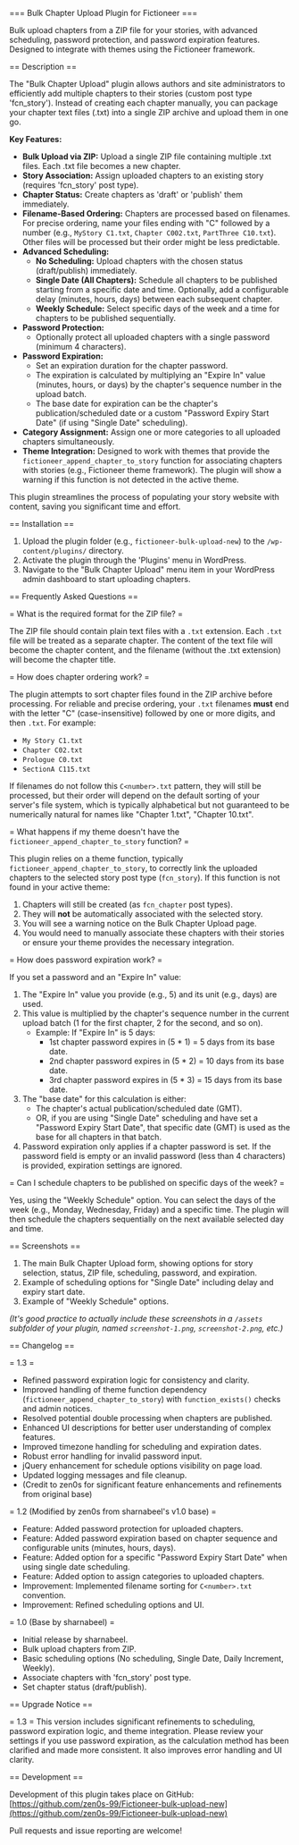 === Bulk Chapter Upload Plugin for Fictioneer ===

Bulk upload chapters from a ZIP file for your stories, with advanced scheduling, password protection, and password expiration features. Designed to integrate with themes using the Fictioneer framework.

== Description ==

The "Bulk Chapter Upload" plugin allows authors and site administrators to efficiently add multiple chapters to their stories (custom post type 'fcn_story'). Instead of creating each chapter manually, you can package your chapter text files (.txt) into a single ZIP archive and upload them in one go.

**Key Features:**

*   **Bulk Upload via ZIP:** Upload a single ZIP file containing multiple .txt files. Each .txt file becomes a new chapter.
*   **Story Association:** Assign uploaded chapters to an existing story (requires 'fcn_story' post type).
*   **Chapter Status:** Create chapters as 'draft' or 'publish' them immediately.
*   **Filename-Based Ordering:** Chapters are processed based on filenames. For precise ordering, name your files ending with "C" followed by a number (e.g., `MyStory C1.txt`, `Chapter C002.txt`, `PartThree C10.txt`). Other files will be processed but their order might be less predictable.
*   **Advanced Scheduling:**
    *   **No Scheduling:** Upload chapters with the chosen status (draft/publish) immediately.
    *   **Single Date (All Chapters):** Schedule all chapters to be published starting from a specific date and time. Optionally, add a configurable delay (minutes, hours, days) between each subsequent chapter.
    *   **Weekly Schedule:** Select specific days of the week and a time for chapters to be published sequentially.
*   **Password Protection:**
    *   Optionally protect all uploaded chapters with a single password (minimum 4 characters).
*   **Password Expiration:**
    *   Set an expiration duration for the chapter password.
    *   The expiration is calculated by multiplying an "Expire In" value (minutes, hours, or days) by the chapter's sequence number in the upload batch.
    *   The base date for expiration can be the chapter's publication/scheduled date or a custom "Password Expiry Start Date" (if using "Single Date" scheduling).
*   **Category Assignment:** Assign one or more categories to all uploaded chapters simultaneously.
*   **Theme Integration:** Designed to work with themes that provide the `fictioneer_append_chapter_to_story` function for associating chapters with stories (e.g., Fictioneer theme framework). The plugin will show a warning if this function is not detected in the active theme.

This plugin streamlines the process of populating your story website with content, saving you significant time and effort.

== Installation ==

1.  Upload the plugin folder (e.g., `fictioneer-bulk-upload-new`) to the `/wp-content/plugins/` directory.
2.  Activate the plugin through the 'Plugins' menu in WordPress.
3.  Navigate to the "Bulk Chapter Upload" menu item in your WordPress admin dashboard to start uploading chapters.

== Frequently Asked Questions ==

= What is the required format for the ZIP file? =

The ZIP file should contain plain text files with a `.txt` extension. Each `.txt` file will be treated as a separate chapter. The content of the text file will become the chapter content, and the filename (without the .txt extension) will become the chapter title.

= How does chapter ordering work? =

The plugin attempts to sort chapter files found in the ZIP archive before processing. For reliable and precise ordering, your `.txt` filenames **must** end with the letter "C" (case-insensitive) followed by one or more digits, and then `.txt`. For example:
*   `My Story C1.txt`
*   `Chapter C02.txt`
*   `Prologue C0.txt`
*   `SectionA C115.txt`

If filenames do not follow this `C<number>.txt` pattern, they will still be processed, but their order will depend on the default sorting of your server's file system, which is typically alphabetical but not guaranteed to be numerically natural for names like "Chapter 1.txt", "Chapter 10.txt".

= What happens if my theme doesn't have the `fictioneer_append_chapter_to_story` function? =

This plugin relies on a theme function, typically `fictioneer_append_chapter_to_story`, to correctly link the uploaded chapters to the selected story post type (`fcn_story`). If this function is not found in your active theme:
1.  Chapters will still be created (as `fcn_chapter` post types).
2.  They will **not** be automatically associated with the selected story.
3.  You will see a warning notice on the Bulk Chapter Upload page.
4.  You would need to manually associate these chapters with their stories or ensure your theme provides the necessary integration.

= How does password expiration work? =

If you set a password and an "Expire In" value:
1.  The "Expire In" value you provide (e.g., 5) and its unit (e.g., days) are used.
2.  This value is multiplied by the chapter's sequence number in the current upload batch (1 for the first chapter, 2 for the second, and so on).
    *   Example: If "Expire In" is 5 days:
        *   1st chapter password expires in (5 * 1) = 5 days from its base date.
        *   2nd chapter password expires in (5 * 2) = 10 days from its base date.
        *   3rd chapter password expires in (5 * 3) = 15 days from its base date.
3.  The "base date" for this calculation is either:
    *   The chapter's actual publication/scheduled date (GMT).
    *   OR, if you are using "Single Date" scheduling and have set a "Password Expiry Start Date", that specific date (GMT) is used as the base for all chapters in that batch.
4.  Password expiration only applies if a chapter password is set. If the password field is empty or an invalid password (less than 4 characters) is provided, expiration settings are ignored.

= Can I schedule chapters to be published on specific days of the week? =

Yes, using the "Weekly Schedule" option. You can select the days of the week (e.g., Monday, Wednesday, Friday) and a specific time. The plugin will then schedule the chapters sequentially on the next available selected day and time.

== Screenshots ==

1.  The main Bulk Chapter Upload form, showing options for story selection, status, ZIP file, scheduling, password, and expiration.
2.  Example of scheduling options for "Single Date" including delay and expiry start date.
3.  Example of "Weekly Schedule" options.

*(It's good practice to actually include these screenshots in a `/assets` subfolder of your plugin, named `screenshot-1.png`, `screenshot-2.png`, etc.)*

== Changelog ==

= 1.3 =
*   Refined password expiration logic for consistency and clarity.
*   Improved handling of theme function dependency (`fictioneer_append_chapter_to_story`) with `function_exists()` checks and admin notices.
*   Resolved potential double processing when chapters are published.
*   Enhanced UI descriptions for better user understanding of complex features.
*   Improved timezone handling for scheduling and expiration dates.
*   Robust error handling for invalid password input.
*   jQuery enhancement for schedule options visibility on page load.
*   Updated logging messages and file cleanup.
*   (Credit to zen0s for significant feature enhancements and refinements from original base)

= 1.2 (Modified by zen0s from sharnabeel's v1.0 base) =
*   Feature: Added password protection for uploaded chapters.
*   Feature: Added password expiration based on chapter sequence and configurable units (minutes, hours, days).
*   Feature: Added option for a specific "Password Expiry Start Date" when using single date scheduling.
*   Feature: Added option to assign categories to uploaded chapters.
*   Improvement: Implemented filename sorting for `C<number>.txt` convention.
*   Improvement: Refined scheduling options and UI.

= 1.0 (Base by sharnabeel) =
*   Initial release by sharnabeel.
*   Bulk upload chapters from ZIP.
*   Basic scheduling options (No scheduling, Single Date, Daily Increment, Weekly).
*   Associate chapters with 'fcn_story' post type.
*   Set chapter status (draft/publish).

== Upgrade Notice ==

= 1.3 =
This version includes significant refinements to scheduling, password expiration logic, and theme integration. Please review your settings if you use password expiration, as the calculation method has been clarified and made more consistent. It also improves error handling and UI clarity.

== Development ==

Development of this plugin takes place on GitHub:
[https://github.com/zen0s-99/Fictioneer-bulk-upload-new](https://github.com/zen0s-99/Fictioneer-bulk-upload-new)

Pull requests and issue reporting are welcome!



